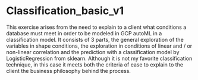 # Classification_basic_v1
This exercise arises from the need to explain to a client what conditions a database must meet in order to be modeled in GCP autoML in a classification model.  It consists of 3 parts, the general exploration of the variables in shape conditions, the exploration in conditions of linear and / or non-linear correlation and the prediction with a classification model by LogisticRegression from sklearn. Although it is not my favorite classification technique, in this case it meets both the criteria of ease to explain to the client the business philosophy behind the process.
